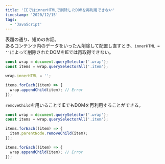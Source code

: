 ```yaml
---
title: 'IEではinnerHTMLで削除したDOMを再利用できない'
timestamp: '2020/12/15'
tags:
  - 'JavaScript'
---
```


表題の通り、短めのお話。  
あるコンテンツ内のデータをいったん削除して配置し直すとき、`innerHTML = ''`によって削除されたDOMをIEでは再取得できない。

```javascript
const wrap = document.querySelector('.wrap');
const items = wrap.querySelectorAll('.item');

wrap.innerHTML = '';

items.forEach((item) => {
  wrap.appendChild(item); // Error
});
```

`removeChild`を用いることでIEでもDOMを再利用することができる。

```javascript
const wrap = document.querySelector('.wrap');
const items = wrap.querySelectorAll('.item');

items.forEach((item) => {
  item.parentNode.removeChild(item);
});

items.forEach((item) => {
  wrap.appendChild(item); // Error
});
```
